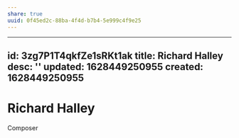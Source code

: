```yaml
---
share: true
uuid: 0f45ed2c-88ba-4f4d-b7b4-5e999c4f9e25
---
```

---
id: 3zg7P1T4qkfZe1sRKt1ak
title: Richard Halley
desc: ''
updated: 1628449250955
created: 1628449250955
---
# Richard Halley
Composer
